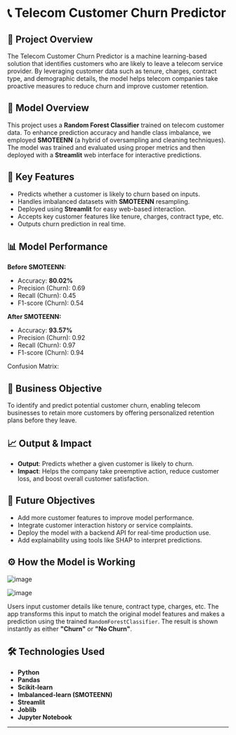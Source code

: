 # 📞 Telecom Customer Churn Predictor

## 📌 Project Overview
The Telecom Customer Churn Predictor is a machine learning-based solution that identifies customers who are likely to leave a telecom service provider. By leveraging customer data such as tenure, charges, contract type, and demographic details, the model helps telecom companies take proactive measures to reduce churn and improve customer retention.

## 🧠 Model Overview
This project uses a **Random Forest Classifier** trained on telecom customer data. To enhance prediction accuracy and handle class imbalance, we employed **SMOTEENN** (a hybrid of oversampling and cleaning techniques). The model was trained and evaluated using proper metrics and then deployed with a **Streamlit** web interface for interactive predictions.

## 🌟 Key Features
- Predicts whether a customer is likely to churn based on inputs.
- Handles imbalanced datasets with **SMOTEENN** resampling.
- Deployed using **Streamlit** for easy web-based interaction.
- Accepts key customer features like tenure, charges, contract type, etc.
- Outputs churn prediction in real time.

## 📊 Model Performance
**Before SMOTEENN:**
- Accuracy: **80.02%**
- Precision (Churn): 0.69
- Recall (Churn): 0.45
- F1-score (Churn): 0.54

**After SMOTEENN:**
- Accuracy: **93.57%**
- Precision (Churn): 0.92
- Recall (Churn): 0.97
- F1-score (Churn): 0.94

Confusion Matrix:


## 🎯 Business Objective
To identify and predict potential customer churn, enabling telecom businesses to retain more customers by offering personalized retention plans before they leave.

## 📈 Output & Impact
- **Output**: Predicts whether a given customer is likely to churn.
- **Impact**: Helps the company take preemptive action, reduce customer loss, and boost overall customer satisfaction.

## 🔮 Future Objectives
- Add more customer features to improve model performance.
- Integrate customer interaction history or service complaints.
- Deploy the model with a backend API for real-time production use.
- Add explainability using tools like SHAP to interpret predictions.

## ⚙️ How the Model is Working

![image](https://github.com/user-attachments/assets/3a9f7104-608e-4788-86bc-6aba0d73710a)

![image](https://github.com/user-attachments/assets/7cfb794d-1b18-4a59-b75a-f07605dbacfc)

Users input customer details like tenure, contract type, charges, etc. The app transforms this input to match the original model features and makes a prediction using the trained `RandomForestClassifier`. The result is shown instantly as either **"Churn"** or **"No Churn"**.

## 🛠️ Technologies Used
- **Python**
- **Pandas**
- **Scikit-learn**
- **Imbalanced-learn (SMOTEENN)**
- **Streamlit**
- **Joblib**
- **Jupyter Notebook**

---

